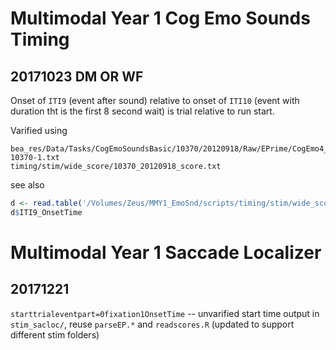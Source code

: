 # Multimodal Year 1 Cog Emo Sounds Timing 
## 20171023 DM OR WF
Onset of `ITI9` (event after sound) relative to onset of `ITI10` (event with duration tht is the first 8 second wait) is trial relative to run start.

Varified using
```
bea_res/Data/Tasks/CogEmoSoundsBasic/10370/20120918/Raw/EPrime/CogEmo4_ER_A_Run1-10370-1.txt
timing/stim/wide_score/10370_20120918_score.txt
```

see also
```R
d <- read.table('/Volumes/Zeus/MMY1_EmoSnd/scripts/timing/stim/wide_score/10370_20120918_score.txt',sep="\t",header=T,quote="")
d$ITI9_OnsetTime
```

# Multimodal Year 1 Saccade Localizer
## 20171221 
`starttrialeventpart=0fixation1OnsetTime` -- unvarified start time
output in `stim_sacloc/`, reuse `parseEP.*` and `readscores.R` (updated to support different stim folders)

